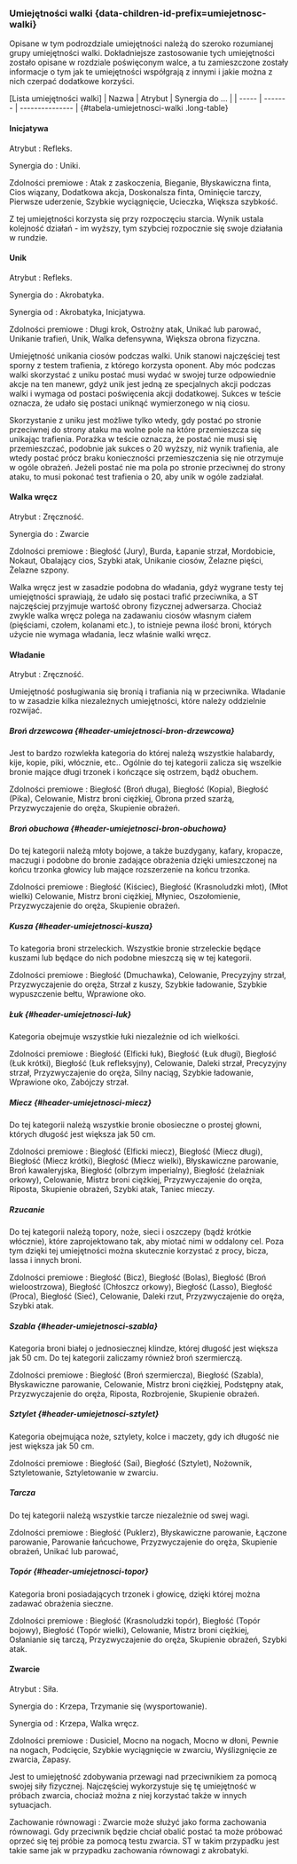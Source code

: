 ### Umiejętności walki {data-children-id-prefix=umiejetnosc-walki}

Opisane w tym podrozdziale umiejętności należą do szeroko rozumianej grupy umiejętności walki. Dokładniejsze zastosowanie tych umiejętności zostało opisane w rozdziale poświęconym walce, a tu zamieszczone zostały informacje o tym jak te umiejętności współgrają z innymi i jakie można z nich czerpać dodatkowe korzyści.
 
[Lista umiejętności walki]
| Nazwa | Atrybut | Synergia do ... |
| ----- | ------- | --------------- |
{#tabela-umiejetnosci-walki .long-table}

#### Inicjatywa

Atrybut
: Refleks.

Synergia do
: Uniki.

Zdolności premiowe
: Atak z zaskoczenia, Bieganie, Błyskawiczna finta, Cios wiązany, Dodatkowa akcja, Doskonalsza finta, Ominięcie tarczy, Pierwsze uderzenie, Szybkie wyciągnięcie, Ucieczka, Większa szybkość. 

Z tej umiejętności korzysta się przy rozpoczęciu starcia. Wynik ustala kolejność działań - im wyższy, tym szybciej rozpocznie się swoje działania w rundzie. 

#### Unik

Atrybut
: Refleks.

Synergia do
: Akrobatyka.

Synergia od
: Akrobatyka, Inicjatywa.

Zdolności premiowe
: Długi krok, Ostrożny atak, Unikać lub parować, Unikanie trafień, Unik, Walka defensywna, Większa obrona fizyczna. 

Umiejętność unikania ciosów podczas walki. Unik stanowi najczęściej test sporny z testem trafienia, z którego korzysta oponent. Aby móc podczas walki skorzystać z uniku postać musi wydać w swojej turze odpowiednie akcje na ten manewr, gdyż unik jest jedną ze specjalnych akcji podczas walki i wymaga od postaci poświęcenia akcji dodatkowej. Sukces w teście oznacza, że udało się postaci uniknąć wymierzonego w nią ciosu. 

Skorzystanie z uniku jest możliwe tylko wtedy, gdy postać po stronie przeciwnej do strony ataku ma wolne pole na które przemieszcza się unikając trafienia. Porażka w teście oznacza, że postać nie musi się przemieszczać, podobnie jak sukces o 20 wyższy, niż wynik trafienia, ale wtedy postać prócz braku konieczności przemieszczenia się nie otrzymuje w ogóle obrażeń. Jeżeli postać nie ma pola po stronie przeciwnej do strony ataku, to musi pokonać test trafienia o 20, aby unik w ogóle zadziałał. 

#### Walka wręcz

Atrybut
: Zręczność.

Synergia do
: Zwarcie

Zdolności premiowe
: Biegłość (Jury), Burda, Łapanie strzał, Mordobicie, Nokaut, Obalający cios, Szybki atak, Unikanie ciosów, Żelazne pięści, Żelazne szpony.

Walka wręcz jest w zasadzie podobna do władania, gdyż wygrane testy tej umiejętności sprawiają, że udało się postaci trafić przeciwnika, a ST najczęściej przyjmuje wartość obrony fizycznej adwersarza. Chociaż zwykle walka wręcz polega na zadawaniu ciosów własnym ciałem (pięściami, czołem, kolanami etc.), to istnieje pewna ilość broni, których użycie nie wymaga władania, lecz właśnie walki wręcz.

#### Władanie

Atrybut
: Zręczność.

Umiejętność posługiwania się bronią i trafiania nią w przeciwnika. Władanie to w zasadzie kilka niezależnych umiejętności, które należy oddzielnie rozwijać. 

##### Broń drzewcowa {#header-umiejetnosci-bron-drzewcowa}

Jest to bardzo rozwlekła kategoria do której należą wszystkie halabardy, kije, kopie, piki, włócznie, etc.. Ogólnie do tej kategorii zalicza się wszelkie bronie mające długi trzonek i kończące się ostrzem, bądź obuchem.

Zdolności premiowe
: Biegłość  (Broń długa), Biegłość  (Kopia), Biegłość  (Pika), Celowanie, Mistrz broni ciężkiej, Obrona przed szarżą, Przyzwyczajenie do oręża, Skupienie obrażeń.

##### Broń obuchowa {#header-umiejetnosci-bron-obuchowa}

Do tej kategorii należą młoty bojowe, a także buzdygany, kafary, kropacze, maczugi i podobne do bronie zadające obrażenia dzięki umieszczonej na końcu trzonka głowicy lub mające rozszerzenie na końcu trzonka. 

Zdolności premiowe
: Biegłość (Kiściec), Biegłość (Krasnoludzki młot), (Młot wielki) Celowanie, Mistrz broni ciężkiej, Młyniec, Oszołomienie, Przyzwyczajenie do oręża, Skupienie obrażeń.

##### Kusza {#header-umiejetnosci-kusza}

To kategoria broni strzeleckich. Wszystkie bronie strzeleckie będące kuszami lub będące do nich podobne mieszczą się w tej kategorii.

Zdolności premiowe
: Biegłość (Dmuchawka), Celowanie, Precyzyjny strzał, Przyzwyczajenie do oręża, Strzał z kuszy, Szybkie ładowanie, Szybkie wypuszczenie bełtu, Wprawione oko.

##### Łuk {#header-umiejetnosci-luk}

Kategoria obejmuje wszystkie łuki niezależnie od ich wielkości.

Zdolności premiowe
: Biegłość (Elficki łuk), Biegłość (Łuk długi), Biegłość (Łuk krótki), Biegłość (Łuk refleksyjny), Celowanie, Daleki strzał, Precyzyjny strzał, Przyzwyczajenie do oręża, Silny naciąg, Szybkie ładowanie, Wprawione oko, Zabójczy strzał.

##### Miecz {#header-umiejetnosci-miecz}

Do tej kategorii należą wszystkie bronie obosieczne o prostej głowni, których długość jest większa jak 50 cm.

Zdolności premiowe
: Biegłość (Elficki miecz), Biegłość (Miecz długi), Biegłość (Miecz krótki), Biegłość (Miecz wielki), Błyskawiczne parowanie, Broń kawaleryjska, Biegłość (olbrzym imperialny), Biegłość (żelaźniak orkowy), Celowanie, Mistrz broni ciężkiej, Przyzwyczajenie do oręża, Riposta, Skupienie obrażeń, Szybki atak, Taniec mieczy.

##### Rzucanie

Do tej kategorii należą topory, noże, sieci i oszczepy (bądź krótkie włócznie), które zaprojektowano tak, aby miotać nimi w oddalony cel. Poza tym dzięki tej umiejętności można skutecznie korzystać z procy, bicza, lassa i innych broni.

Zdolności premiowe
: Biegłość (Bicz), Biegłość (Bolas), Biegłość (Broń wieloostrzowa), Biegłość (Chłoszcz orkowy), Biegłość (Lasso), Biegłość (Proca), Biegłość (Sieć), Celowanie, Daleki rzut, Przyzwyczajenie do oręża, Szybki atak. 

##### Szabla {#header-umiejetnosci-szabla}

Kategoria broni białej o jednosiecznej klindze, której długość jest większa jak 50 cm. Do tej kategorii zaliczamy również broń szermierczą. 

Zdolności premiowe
: Biegłość (Broń szermiercza), Biegłość (Szabla), Błyskawiczne parowanie, Celowanie, Mistrz broni ciężkiej, Podstępny atak, Przyzwyczajenie do oręża, Riposta, Rozbrojenie, Skupienie obrażeń.

##### Sztylet {#header-umiejetnosci-sztylet}

Kategoria obejmująca noże, sztylety, kolce i maczety, gdy ich długość nie jest większa jak 50 cm.

Zdolności premiowe
: Biegłość (Sai), Biegłość (Sztylet), Nożownik, Sztyletowanie, Sztyletowanie w zwarciu.

##### Tarcza

Do tej kategorii należą wszystkie tarcze niezależnie od swej wagi.

Zdolności premiowe
: Biegłość (Puklerz), Błyskawiczne parowanie, Łączone parowanie, Parowanie łańcuchowe, Przyzwyczajenie do oręża, Skupienie obrażeń, Unikać lub parować, 

##### Topór {#header-umiejetnosci-topor}

Kategoria broni posiadających trzonek i głowicę, dzięki której można zadawać obrażenia sieczne.

Zdolności premiowe
: Biegłość (Krasnoludzki topór), Biegłość (Topór bojowy), Biegłość (Topór wielki), Celowanie, Mistrz broni ciężkiej, Osłanianie się tarczą, Przyzwyczajenie do oręża, Skupienie obrażeń, Szybki atak.

#### Zwarcie

Atrybut
: Siła.

Synergia do
: Krzepa, Trzymanie się (wysportowanie).

Synergia od
: Krzepa, Walka wręcz. 

Zdolności premiowe
: Dusiciel, Mocno na nogach, Mocno w dłoni, Pewnie na nogach, Podcięcie, Szybkie wyciągnięcie w zwarciu, Wyślizgnięcie ze zwarcia, Zapasy.

Jest to umiejętność zdobywania przewagi nad przeciwnikiem za pomocą swojej siły fizycznej. Najczęściej wykorzystuje się tę umiejętność w próbach zwarcia, chociaż można z niej korzystać także w innych sytuacjach.

Zachowanie równowagi
: Zwarcie może służyć jako forma zachowania równowagi. Gdy przeciwnik będzie chciał obalić postać ta może próbować oprzeć się tej próbie za pomocą testu zwarcia. ST w takim przypadku jest takie same jak w przypadku zachowania równowagi z akrobatyki.
